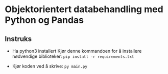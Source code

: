 # Objektorientert databehandling med Python og Pandas

## Instruks

- Ha python3 installert
  Kjør denne kommandoen for å installere nødvendige biblioteker:
  `pip install -r requirements.txt`

- Kjør koden ved å skrive:
  `py main.py`


